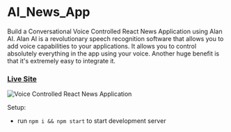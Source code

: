 # AI_News_App
Build a Conversational Voice Controlled React News Application using Alan AI. Alan AI is a revolutionary speech recognition software that allows you to add voice capabilities to your applications. It allows you to control absolutely everything in the app using your voice. Another huge benefit is that it's extremely easy to integrate it. 

### [Live Site](https://my-news-me.netlify.app/)

![Voice Controlled React News Application](https://i.ibb.co/6XjDS0W/Screenshot-from-2020-12-16-16-11-28.png)

Setup:
- run ```npm i && npm start``` to start development server
